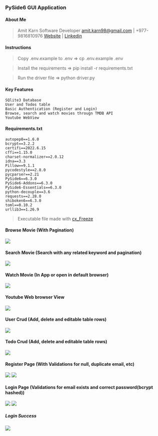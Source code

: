 ### PySide6 GUI Application

#### About Me
>Amit Karn 
>Software Developer
>amit.karn98@gmail.com | +977-9816810976
>[Website](https://amitkarn.com.np) | [Linkedin](https://www.linkedin.com/in/amit-karn-69a48b205/)

#### Instructions
>Copy .env.example to .env => cp .env.example .env
 
>Install the requirements => pip install -r requirements.txt 

>Run the driver file => python driver.py


#### Key Features
```
SQlite3 Database
User and Todos table
Basic Authentication (Register and Login)
Browse, search and watch movies througn TMDB API
Youtube WebView
```
#### Requirements.txt
```
autopep8==1.6.0
bcrypt==3.2.2
certifi==2022.6.15
cffi==1.15.0
charset-normalizer==2.0.12
idna==3.3
Pillow==9.1.1
pycodestyle==2.8.0
pycparser==2.21
PySide6==6.3.0
PySide6-Addons==6.3.0
PySide6-Essentials==6.3.0
python-decouple==3.6
requests==2.28.0
shiboken6==6.3.0
toml==0.10.2
urllib3==1.26.9
```


>Executable file made with [cx_Freeze](https://marcelotduarte.github.io/cx_Freeze/)

#### Browse Movie (With Pagination)
![](/doc_images/browseMovie.PNG)
#### Search Movie (Search with any related keyword and pagination)
![](/doc_images/searchMovie.PNG)
#### Watch Movie (In App or open in default browser)
![](/doc_images/watchMovie.PNG)
#### Youtube Web browser View
![](/doc_images/youtube.PNG)

#### User Crud (Add, delete and editable table rows)
![](/doc_images/userCrud.PNG)
#### Todo Crud (Add, delete and editable table rows)
![](/doc_images/todoCrud.PNG)
#### Register Page (With Validations for null, duplicate email, etc)
![](/doc_images/register.PNG)
![](/doc_images/registerValidation.PNG)
#### Login Page (Validations for email exists and correct password(bcrypt hashed))
![](/doc_images/login.PNG)
![](/doc_images/loginValidation.PNG)
##### Login Success
![](/doc_images/loginSuccess.PNG)





